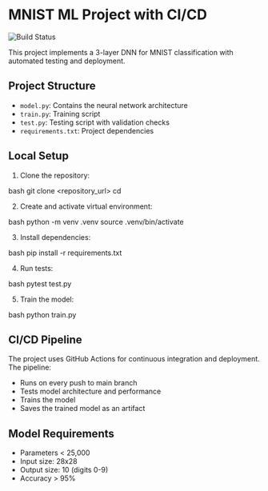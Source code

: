 # MNIST ML Project with CI/CD

![Build Status](https://github.com/jhonnyyy/MNIST/actions/workflows/ci-cd.yml/badge.svg)

This project implements a 3-layer DNN for MNIST classification with automated testing and deployment.

## Project Structure
- `model.py`: Contains the neural network architecture
- `train.py`: Training script
- `test.py`: Testing script with validation checks
- `requirements.txt`: Project dependencies

## Local Setup

1. Clone the repository: 

bash 
git clone <repository_url>
cd <repo-name>

2. Create and activate virtual environment:

bash 
python -m venv .venv
source .venv/bin/activate

3. Install dependencies:

bash 
pip install -r requirements.txt

4. Run tests:

bash 
pytest test.py

5. Train the model:

bash 
python train.py

## CI/CD Pipeline
The project uses GitHub Actions for continuous integration and deployment. The pipeline:
- Runs on every push to main branch
- Tests model architecture and performance
- Trains the model
- Saves the trained model as an artifact

## Model Requirements
- Parameters < 25,000
- Input size: 28x28
- Output size: 10 (digits 0-9)
- Accuracy > 95%